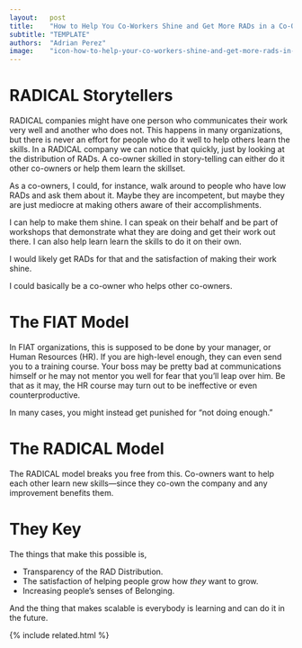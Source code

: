 ```yaml
---
layout:   post
title:    "How to Help You Co-Workers Shine and Get More RADs in a Co-Owned Company"
subtitle: "TEMPLATE"
authors:  "Adrian Perez"
image:    "icon-how-to-help-your-co-workers-shine-and-get-more-rads-in-a-co-owned-company.svg"
---
```


<div style="display:none;">
 <p><span class='_paradigm'>RADICAL</span> Storytellers can help co-owners</p>
</div>

<h1>RADICAL Storytellers</h1>
 <p><span class='_paradigm'>RADICAL</span> companies might have one person who communicates their work very well and another who does not. This happens in many organizations, but there is never an effort for people who do it well to help others learn the skills. In a <span class='_paradigm'>RADICAL</span> company we can notice that quickly, just by looking at the distribution of <span class='_paradigm'>RAD</span>s. A co-owner skilled in story-telling can either do it other co-owners or help them learn the skillset.</p>
 <p>As a co-owners, I could, for instance, walk around to people who have low <span class='_paradigm'>RAD</span>s and ask them about it. Maybe they are incompetent, but maybe they are just mediocre at making others aware of their accomplishments.</p>
 <p>I can help to make them shine. I can speak on their behalf and be part of workshops that demonstrate what they are doing and get their work out there. I can also help learn learn the skills to do it on their own.</p>
 <p>I would likely get <span class='_paradigm'>RAD</span>s for that and the satisfaction of making their work shine.</p>
 <p>I could basically be a co-owner who helps other co-owners.</p>

<h1>The FIAT Model</h1>
 <p>In <span class='_paradigm'>FIAT</span> organizations, this is supposed to be done by your manager, or Human Resources (HR). If you are high-level enough, they can even send you to a training course. Your boss may be pretty bad at communications himself or he may not mentor you well for fear that you&rsquo;ll leap over him. Be that as it may, the HR course may turn out to be ineffective or even counterproductive.</p>
 <p>In many cases, you might instead get punished for &ldquo;not doing enough.&rdquo;</p>

<h1>The RADICAL Model</h1>
 <p>The <span class='_paradigm'>RADICAL</span> model breaks you free from this. Co-owners want to help each other learn new skills&mdash;since they co-own the company and any improvement benefits them.</p>

<h1>They Key</h1>
 <p>The things that make this possible is,</p>
  <ul>
   <li>Transparency of the <span class='_paradigm'>RAD Distribution</span>.</li>
   <li>The satisfaction of helping people grow how <em>they</em> want to grow.</li>
   <li>Increasing people&rsquo;s senses of <span class='_paradigm'>Belonging</span>.</li>
  </ul>
 <p>And the thing that makes scalable is everybody is learning and can do it in the future.</p>

{% include related.html %}
